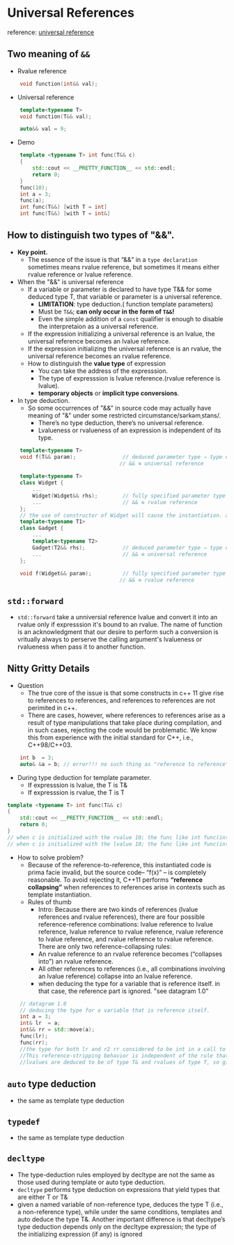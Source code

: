 # Universal References
reference:  [universal reference](https://isocpp.org/blog/2012/11/universal-references-in-c11-scott-meyers)

## Two meaning of `&&`
- Rvalue reference
```c++
    void function(int&& val);
```
- Universal reference
```c++
    template<typename T>
    void function(T&& val);

    auto&& val = 9;
```
- Demo
```c++
    template <typename T> int func(T&& c)
    {
        std::cout << __PRETTY_FUNCTION__ << std::endl;
        return 0;
    }
    func(10);
    int a = 3;
    func(a);
    int func(T&&) [with T = int]
    int func(T&&) [with T = int&]
```
  
## How to distinguish two types of "&&".
- **Key point.**
  - The essence of the issue is that “&&” in a `type declaration` sometimes means rvalue reference, but sometimes it means either rvalue reference or lvalue reference.
- When the "&&" is universal reference
    - If a variable or parameter is declared to have type T&& for some deduced type T, that variable or parameter is a universal reference.
        - **LIMITATION**: type deduction.( function template parameters)
        - Must be `T&&`; **can only occur in the form of `T&&`!**
        - Even the simple addition of a `const` qualifier is enough to disable the interpretaion as a universal reference.
    - If the expression initializing a universal reference is an lvalue, the universal reference becomes an lvalue reference.
    - If the expression initializing the universal reference is an rvalue, the universal reference becomes an rvalue reference.
    - How to distinguish the **value type** of expression
      - You can take the address of the expresssion.
      - The type of expresssion is lvalue reference.(rvalue reference is lvalue).
      - **temporary objects** or **implicit type conversions**.
- In type deduction.
  - So some occurrences of "&&" in source code may actually have meaning of "&" under some restricted circumstance/sərkəmˌstans/.
    - There’s no type deduction, there’s no universal reference.
    - Lvalueness or rvalueness of an expression is independent of its type. 
```c++
    template<typename T>
    void f(T&& param);               // deduced parameter type ⇒ type deduction;
                                    // && ≡ universal reference
    
    template<typename T>
    class Widget {
        ...
        Widget(Widget&& rhs);        // fully specified parameter type ⇒ no type deduction;
        ...                          // && ≡ rvalue reference
    };
    // the use of constructor of Widget will cause the instantiation. and T has been known.
    template<typename T1>
    class Gadget {
        ...
        template<typename T2>
        Gadget(T2&& rhs);            // deduced parameter type ⇒ type deduction;
        ...                          // && ≡ universal reference
    };
    
    void f(Widget&& param);          // fully specified parameter type ⇒ no type deduction;
                                    // && ≡ rvalue reference
```
## `std::forward`
- `std::forward` take a unniversial reference lvalue and convert it into an rvalue only if expresssion it's bound to an rvalue. The name of function is an acknowledgment that our desire to perform such a conversion is vritually always to perserve the calling argument's lvalueness or rvalueness when pass it to another function.

## Nitty Gritty Details
- Question
    - The true core of the issue is that some constructs in c++ 11 give rise to references to references, and references to references are not perimited in c++.
    - There are cases, however, where references to references arise as a result of type manipulations that take place during compilation, and in such cases, rejecting the code would be problematic. We know this from experience with the initial standard for C++, i.e., C++98/C++03.
```c++
    int b  = 3;
    auto& &a = b; // error!!! no such thing as "reference to reference"
```
- During type deduction for template parameter. 
    - If expresssion is lvalue, the T is T&
    - If expresssion is rvalue, the T is T
```c++
template <typename T> int func(T&& c)
{
    std::cout << __PRETTY_FUNCTION__ << std::endl;
    return 0;
}
// when c is initialized with the rvalue 10; the func like int func(int&& c)
// when c is initialized with the lvalue 10; the func like int func(int& && c)
```
- How to solve problem?
    - Because of the reference-to-reference, this instantiated code is prima facie invalid, but the source code– “f(x)” – is completely reasonable.  To avoid rejecting it, C++11 performs **“reference collapsing”** when references to references arise in contexts such as template instantiation.
    - Rules of thumb
        - Intro: Because there are two kinds of references (lvalue references and rvalue references), there are four possible reference-reference combinations: lvalue reference to lvalue reference, lvalue reference to rvalue reference, rvalue reference to lvalue reference, and rvalue reference to rvalue reference.  There are only two reference-collapsing rules:
        - An rvalue reference to an rvalue reference becomes (“collapses into”) an rvalue reference.
        - All other references to references (i.e., all combinations involving an lvalue reference) collapse into an lvalue reference.
        -  when deducing the type for a variable that is reference itself. in that case, the reference part is ignored. "see datagram 1.0"
```c++
    // datagram 1.0
    // deducing the type for a variable that is reference itself.
    int a = 3;
    int& lr  = a;
    int&& rr = std::move(a);
    func(lr);
    func(rr);
    //the type for both lr and r2 rr considered to be int in a call to the template f.  
    //This reference-stripping behavior is independent of the rule that, during type deduction for universal references,   
    //lvalues are deduced to be of type T& and rvalues of type T, so given these calls,
```

## `auto` type deduction
- the same as template type deduction

## `typedef`
- the same as template type deduction
## `decltype`
- The type-deduction rules employed by decltype are not the same as those used during template or auto type deduction.  
- `decltype` performs type deduction on expressions that yield types that are either T or T&
- given a named variable of non-reference type, deduces the type T (i.e., a non-reference type), while under the same conditions, templates and auto deduce the type T&.  Another important difference is that decltype’s type deduction depends only on the decltype expression; the type of the initializing expression (if any) is ignored
